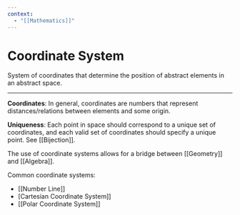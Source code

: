```yaml
---
context:
  - "[[Mathematics]]"
---
```


# Coordinate System

System of coordinates that determine the position of abstract elements in an abstract space.

---

**Coordinates**: In general, coordinates are numbers that represent distances/relations between elements and some origin.

**Uniqueness**: Each point in space should correspond to a unique set of coordinates, and each valid set of coordinates should specify a unique point. See [[Bijection]].

The use of coordinate systems allows for a bridge between [[Geometry]] and [[Algebra]].

Common coordinate systems:

- [[Number Line]]
- [Cartesian Coordinate System]]
- [[Polar Coordinate System]]
